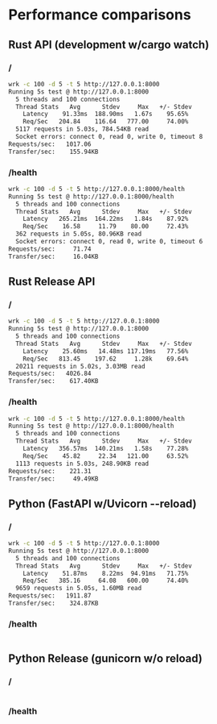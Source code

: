 # Performance comparisons

## Rust API (development w/cargo watch)

### /

```bash
wrk -c 100 -d 5 -t 5 http://127.0.0.1:8000
Running 5s test @ http://127.0.0.1:8000
  5 threads and 100 connections
  Thread Stats   Avg      Stdev     Max   +/- Stdev
    Latency    91.33ms  188.90ms   1.67s    95.65%
    Req/Sec   204.84    116.64   777.00     74.00%
  5117 requests in 5.03s, 784.54KB read
  Socket errors: connect 0, read 0, write 0, timeout 8
Requests/sec:   1017.06
Transfer/sec:    155.94KB
```

### /health

```bash
wrk -c 100 -d 5 -t 5 http://127.0.0.1:8000/health
Running 5s test @ http://127.0.0.1:8000/health
  5 threads and 100 connections
  Thread Stats   Avg      Stdev     Max   +/- Stdev
    Latency   265.21ms  164.22ms   1.84s    87.92%
    Req/Sec    16.58     11.79    80.00     72.43%
  362 requests in 5.05s, 80.96KB read
  Socket errors: connect 0, read 0, write 0, timeout 6
Requests/sec:     71.74
Transfer/sec:     16.04KB
```

## Rust Release API

### /

```bash
wrk -c 100 -d 5 -t 5 http://127.0.0.1:8000
Running 5s test @ http://127.0.0.1:8000
  5 threads and 100 connections
  Thread Stats   Avg      Stdev     Max   +/- Stdev
    Latency    25.60ms   14.48ms 117.19ms   77.56%
    Req/Sec   813.45    197.62     1.28k    69.64%
  20211 requests in 5.02s, 3.03MB read
Requests/sec:   4026.84
Transfer/sec:    617.40KB
```

### /health

```bash
wrk -c 100 -d 5 -t 5 http://127.0.0.1:8000/health
Running 5s test @ http://127.0.0.1:8000/health
  5 threads and 100 connections
  Thread Stats   Avg      Stdev     Max   +/- Stdev
    Latency   356.57ms  140.21ms   1.58s    77.28%
    Req/Sec    45.82     22.34   121.00     63.52%
  1113 requests in 5.03s, 248.90KB read
Requests/sec:    221.31
Transfer/sec:     49.49KB
```

## Python (FastAPI w/Uvicorn --reload)

### /

```bash
wrk -c 100 -d 5 -t 5 http://127.0.0.1:8000
Running 5s test @ http://127.0.0.1:8000
  5 threads and 100 connections
  Thread Stats   Avg      Stdev     Max   +/- Stdev
    Latency    51.87ms    8.22ms  94.91ms   71.75%
    Req/Sec   385.16     64.08   600.00     74.40%
  9659 requests in 5.05s, 1.60MB read
Requests/sec:   1911.87
Transfer/sec:    324.87KB
```

### /health

```bash
```

## Python Release (gunicorn w/o reload)

### /

```bash
```

### /health

```bash
```

